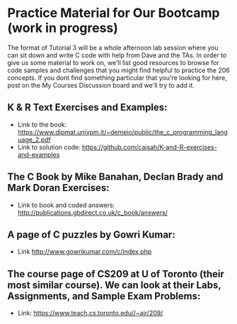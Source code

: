 # Practice Material for Our Bootcamp (work in progress)

The format of Tutorial 3 will be a whole afternoon lab session where you can sit down and write C code with help from Dave and the TAs. In order to give us some material to work on, we'll list good resources to browse for code samples and challenges that you might find helpful to practice the 206 concepts. If you dont find something particular that you're looking for here, post on the My Courses Discussion board and we'll try to add it.

## K & R Text Exercises and Examples:

- Link to the book: https://www.dipmat.univpm.it/~demeio/public/the_c_programming_language_2.pdf
- Link to solution code: https://github.com/caisah/K-and-R-exercises-and-examples 

## The C Book by Mike Banahan, Declan Brady and Mark Doran Exercises:

- Link to book and coded answers: http://publications.gbdirect.co.uk/c_book/answers/

## A page of C puzzles by Gowri Kumar:

-  Link http://www.gowrikumar.com/c/index.php

## The course page of CS209 at U of Toronto (their most similar course). We can look at their Labs, Assignments, and Sample Exam Problems:

- Link: https://www.teach.cs.toronto.edu//~ajr/209/
